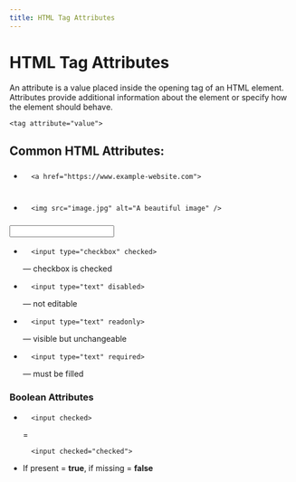 ```yaml
---
title: HTML Tag Attributes
---
```


HTML Tag Attributes
===================

An attribute is a value placed inside the opening tag of an HTML element. Attributes provide additional information about the element or specify how the element should behave.

    <tag attribute="value">

Common HTML Attributes:
-----------------------

### <a>

*       <a href="https://www.example-website.com">
    

### <img>

*       <img src="image.jpg" alt="A beautiful image" />
    

### <input>

*       <input type="checkbox" checked>
    
    — checkbox is checked
*       <input type="text" disabled>
    
    — not editable
*       <input type="text" readonly>
    
    — visible but unchangeable
*       <input type="text" required>
    
    — must be filled

### Boolean Attributes

*       <input checked>
    
    \=
    
        <input checked="checked">
    
*   If present = **true**, if missing = **false**